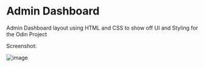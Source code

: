 # Admin Dashboard
Admin Dashboard layout using HTML and CSS to show off UI and Styling for the Odin Project

Screenshot:

![image](https://github.com/joopark0/admindashboard/assets/53842846/839dcd71-d2ec-4a84-bc4e-03136f1c03df)
